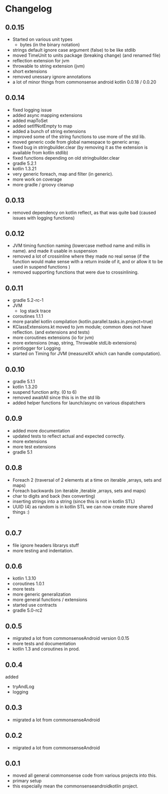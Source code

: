 # Changelog
## 0.0.15
- Started on various unit types
    - bytes (in the binary notation) 
- strings default ignore case argument (false) to be like stdlib
- moved TimeUnit to units package (breaking change) (and renamed file)
- reflection extension for jvm
- throwable to string extension (jvm)
- short extensions
- removed unessary ignore annotations
- a lot of minor things from commonsense android kotlin 0.0.18 / 0.0.20


## 0.0.14
- fixed logging issue 
- added async mapping extensions
- added mapToSet
- added setIfNotEmpty to map
- added a bunch of string extensions
- improved some of the string functions to use more of the std lib.
- moved generic code from global namespace to generic array.
- fixed bug in stringbuilder.clear (by removing it as the extension is available from kotlin stdlib)
- fixed functions depending on old stringbuilder.clear
- gradle 5.2.1
- kotlin 1.3.21
- very generic foreach, map and filter (in generic).
- more work on coverage
- more gradle / groovy cleanup 

## 0.0.13
- removed dependency on kotlin reflect, as that was quite bad (caused issues with logging functions)


## 0.0.12
- JVM timing function naming (lowercase method name and millis in name). and made it usable in suspension
- removed a lot of crossinline where they made no real sense (if the function would make sense with a return inside of it, and or allow it to be used in suspend functions )
- removed supporting functions that were due to crossinlining.


## 0.0.11
- gradle 5.2-rc-1
- JVM 
    - log stack trace 
- coroutines 1.1.1
- more parallel kotlin compilation (kotlin.parallel.tasks.in.project=true)
- KClassExtensions.kt moved to jvm module; common does not have reflection. (and extensions and tests)
- more coroutines extensions (io for jvm)
- more extensions (map, string, Throwable stdLib extensions)
- printlogger for Logging
- started on Timing for JVM (measureXX which can handle computation).

## 0.0.10
- gradle 5.1.1
- kotlin 1.3.20
- suspend function arity. (0 to 6)
- removed awaitAll since this is in the std lib
- added helper functions for launch/async on various dispatchers 

## 0.0.9
- added more documentation
- updated tests to reflect actual and expected correctly.
- more extensions
- more test extensions
- gradle 5.1

## 0.0.8
- Foreach 2 (traversal of 2 elements at a time on iterable ,arrays, sets and maps)
- Foreach backwards (on iterable ,iterable ,arrays, sets and maps)
- char to digits and back (hex converting)
- inserting strings into a string (since this is not in kotlin STL)
-  UUID (4) as random is in kotlin STL we can now create more shared things :) 
- 
## 0.0.7
- file ignore headers librarys stuff
- more testing and indentation. 

## 0.0.6
- kotlin 1.3.10
- coroutines 1.0.1
- more tests
- more generic generalization
- more general functions / extensions
- started use contracts
- gradle 5.0-rc2

## 0.0.5
- migrated a lot from commonsenseAndroid version 0.0.15
- more tests and documentation
- kotlin 1.3 and coroutines in prod.



## 0.0.4
added
 - tryAndLog
 - logging
 
## 0.0.3
- migrated a lot from commonsenseAndroid

## 0.0.2
- migrated a lot from commonsenseAndroid

## 0.0.1

- moved all general commonsense code from various projects into this.
- primary setup
- this especially mean the commonsenseandroidkotlin project.
